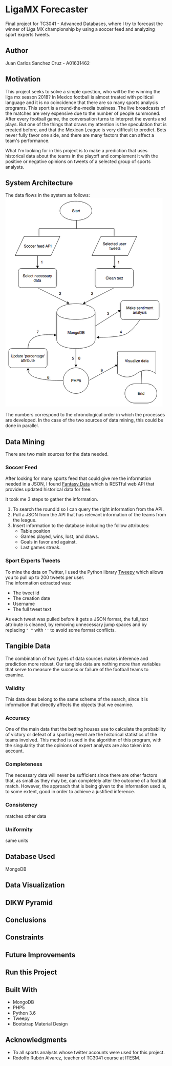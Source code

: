 # LigaMX Forecaster
Final project for TC3041 - Advanced Databases, where I try to forecast the winner of Liga MX championship by using a soccer feed and analyzing sport experts tweets.

## Author
Juan Carlos Sanchez Cruz - A01631462

## Motivation
This project seeks to solve a simple question, who will be the winning the liga mx season 2018? In Mexico football is almost treated with political language and it is no coincidence that there are so many sports analysis programs. This sport is a round-the-media business. The live broadcasts of the matches are very expensive due to the number of people summoned. After every football game, the conversation turns to interpret the events and plays. But one of the things that draws my attention is the speculation that is created before, and that the Mexican League is very difficult to predict. Bets never fully favor one side, and there are many factors that can affect a team's performance.

What I'm looking for in this project is to make a prediction that uses historical data about the teams in the playoff and complement it with the positive or negative opinions on tweets of a selected group of sports analysts.

## System Architecture
The data flows in the system as follows:  
![data-flowchart](img/data-flow.png)

The numbers correspond to the chronological order in which the processes are developed. In the case of the two sources of data mining, this could be done in parallel.

## Data Mining
There are two main sources for the data needed.

### Soccer Feed
After looking for many sports feed that could give me the information needed in a JSON, I found [Fantasy Data](https://developer.fantasydata.com/) which is RESTful web API that provides updated historical data for free.

It took me 3 steps to gather the information.
1. To search the roundId so I can query the right information from the API.
2. Pull a JSON from the API that has relevant information of the teams from the league.
3. Insert information to the database including the follow attributes:  
    - Table position
    - Games played, wins, lost, and draws.
    - Goals in favor and against.
    - Last games streak.

### Sport Experts Tweets
To mine the data on Twitter, I used the Python library [Tweepy](http://www.tweepy.org/) which allows you to pull up to 200 tweets per user.  
The information extracted was:
- The tweet id
- The creation date
- Username
- The full tweet text

As each tweet was pulled before it gets a JSON format, the full_text attribute is cleaned, by removing unnecessary jump spaces and by replacing `" "` with `''` to avoid some format conflicts.

## Tangible Data
The combination of two types of data sources makes inference and prediction more robust. Our tangible data are nothing more than variables that serve to measure the success or failure of the football teams to examine.

### Validity
This data does belong to the same scheme of the search, since it is information that directly affects the objects that we examine.

### Accuracy
One of the main data that the betting houses use to calculate the probability of victory or defeat of a sporting event are the historical statistics of the teams involved. This method is used in the algorithm of this program, with the singularity that the opinions of expert analysts are also taken into account.

### Completeness
The necessary data will never be sufficient since there are other factors that, as small as they may be, can completely alter the outcome of a football match. However, the approach that is being given to the information used is, to some extent, good in order to achieve a justified inference.

### Consistency
matches other data
### Uniformity
same units

## Database Used
MongoDB

## Data Visualization

## DIKW Pyramid

## Conclusions

## Constraints

## Future Improvements

## Run this Project

## Built With
- MongoDB
- PHP5
- Python 3.6
- Tweepy
- Bootstrap Material Design

## Acknowledgments
- To all sports analysts whose twitter accounts were used for this project.
- Rodolfo Rubén Alvarez, teacher of TC3041 course at ITESM.
